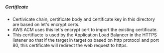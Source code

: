 ##### Certificate
* Certivicate chain, certificate body and certificate key in this directory are based on let's encrypt certs.
* AWS ACM uses this let's encrypt cert to import the existing certificate.
* This certifiacte is used by the Application Load Balancer in the HTTPS listener so that if the target in target os based on http protocol and port 80, this certificate will redirect the web request to https.
